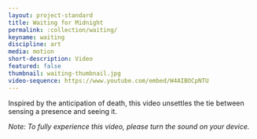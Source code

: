 ```yaml
---
layout: project-standard
title: Waiting for Midnight
permalink: :collection/waiting/
keyname: waiting
discipline: art
media: motion
short-description: Video
featured: false
thumbnail: waiting-thumbnail.jpg
video-sequence: https://www.youtube.com/embed/W4AIBOCpNTU
---
```


<!-- In this video, an unknown tension seeps through the strange, still night. -->Inspired by the anticipation of death, this video unsettles the tie between sensing a presence and seeing it.

_Note: To fully experience this video, please turn the sound on your device._
